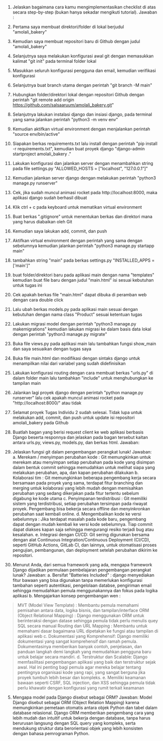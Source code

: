 1. Jelaskan bagaimana cara kamu mengimplementasikan checklist di atas secara step-by-step (bukan hanya sekadar mengikuti tutorial).
Jawaban :
1. Pertama saya membuat direktori/folder di lokal berjudul "amolali_bakery"
2. Kemudian saya membuat repositori baru di Github dengan judul "amolali_bakery"
3. Selanjutnya saya melakukan konfigurasi awal git dengan memasukkan kalimat "git init" pada terminal folder lokal
4. Masukkan seluruh konfigurasi pengguna dan email, kemudian verifikasi konfigurasi 
5. Selanjutnya buat branch utama dengan perintah "git branch -M main"
6. Hubungkan folder/direktori lokal dengan repositori Github dengan perintah "git remote add origin https://github.com/salsaaruum/amolali_bakery.git"
7. Selanjutnya lakukan instalasi django dan insiasi django, pada terminal yang sama jalankan perintah "python3 -m venv env"
8. Kemudian aktifkan virtual environment dengan menjalankan perintah "source env/bin/active"
9. Siapakan berkas requirements.txt lalu install dengan perintah "pip install -r requirements.txt", kemudian buat proyek django "django-admin startproject amolali_bakery ."
10. Lakukan konfigurasi dan jalankan server dengan menambahkan string pada file settings.py "ALLOWED_HOSTS = ["localhost", "127.0.0.1"]"
11. Kemudian jalankan server django dengan melakukan perintah "python3 manage.py runserver"
12. Cek, jika sudah muncul animasi rocket pada http://localhost:8000, maka aplikasi django sudah berhasil dibuat
13. Klik ctrl + c pada keyboard untuk mematikan virtual environment
14. Buat berkas ".gitignore" untuk menentukan berkas dan direktori mana yang harus diabaikan oleh Git
15. Kemudian saya lakukan add, commit, dan push
16. Aktifkan virtual environment dengan perintah yang sama dengan sebelumnya kemudian jalankan perintah "python3 manage.py startapp main"
17. tambahkan string "main" pada berkas settings.py "INSTALLED_APPS = ['main']"
18. buat folder/direktori baru pada aplikasi main dengan nama "templates" kemudian buat file baru dengan judul "main.html" isi sesuai kebutuhan untuk tugas ini
19. Cek apakah berkas file "main.html" dapat dibuka di peramban web dengan cara double click
20. Lalu ubah berkas models.py pada aplikasi main sesuai dengan kebutuhan dengan nama class "Product" sesuai ketentuan tugas
21. Lakukan migrasi model dengan perintah "python3 manage.py makemigrations" kemudian lakukan migrasi ke dalam basis data lokal dengan perintah "python3 manage.py migrate"
22. Buka file views.py pada aplikasi main lalu tambahkan fungsi show_main dan saya sesuaikan dengan tugas saya
23. Buka file main.html dan modifikasi dengan sintaks django untuk menampilkan nilai dari variabel yang sudah didefinisikan
23. Lakukan konfigurasi routing dengan cara membuat berkas "urls.py" di dalam folder main lalu tambahkan "include" untuk menghubungkan ke tampilan main
24. Jalankan lagi proyek django dengan perintah "python manage.py runserver" lalu cek apakah muncul animasi rocket pada "http://localhost:8000/" atau tidak
25. Selamat proyek Tugas Individu 2 sudah selesai. Tidak lupa untuk melakukan add, commit, dan push untuk update isi repositori amolali_bakery pada Github 


2. Buatlah bagan yang berisi request client ke web aplikasi berbasis Django beserta responnya dan jelaskan pada bagan tersebut kaitan antara urls.py, views.py, models.py, dan berkas html.
Jawaban:



3. Jelaskan fungsi git dalam pengembangan perangkat lunak!
Jawaban:  
a. Merekam / menyimpan perubahan kode : Git memungkinkan untuk merekam atau menyimpan setiap perubahan pada kode yang disimpan dalam bentuk commit sehingga memudahkan untuk melihat siapa yang melakukan perubahan, apa, dan kapan perubahan dilakukan
b. Kolaborasi tim : Git memungkinkan beberapa pengembang kerja secara bersamaan pada proyek yang sama, terdapat fitur branching dan merging untuk kolaborasi yang lebih mudah dengan memisahkan perubahan yang sedang dikerjakan pada fitur tertentu sebelum digabung ke kode utama
c. Penyimpanan terdistribusi : Git memiliki sistem yang terdistribusi, setiap perubahan tersimpan pada riwayat proyek. Pengembang bisa bekerja secara offline dan menyinkronkan perubahan saat kembali online.
d. Mengembalikan kode ke versi sebelumnya : Jika terdapat masalah pada kode baru, pengembang dapat dengan mudah kembali ke versi kode sebelumnya. Tiap commit dapat diakses kapan saja sehingga mengurangi resiko terjadi bug atau kesalahan.
e. Integrasi dengan CI/CD: Git sering digunakan bersama dengan alat Continuous Integration/Continuous Deployment (CI/CD), seperti GitHub Actions, GitLab CI, dan lainnya, untuk otomatisasi proses pengujian, pembangunan, dan deployment setelah perubahan dikirim ke repositori.


4. Menurut Anda, dari semua framework yang ada, mengapa framework Django dijadikan permulaan pembelajaran pengembangan perangkat lunak?
Jawaban:
a. Bersifat "Batteries Included" : django menyediakan fitur bawaan yang bisa digunakan tanpa memerlukan konfigurasi tambahan seperti autentikasi, pengelolaan databse, pengiriman email sehingga memudahkan pemula menggunakannya dan fokus pada logika aplikasi
b. Mengajarkan konsep pengembangan wen :
> MVT (Model View Template) : Membantu pemula memahami pemisahan antara data, logika bisnis, dan tampilan/interface
> ORM (Object Relational Mapping) : Django menggunakan ORM untuk berinteraksi dengan datase sehingga pemula tidak perlu menulis quey SQL secara manual
> Routing dan URL Mapping : Membantu untuk memahami dasar bagaimana URL dipetakan ke fungsi atau tampilan di aplikasi web
c. Dokumentasi yang Komprehensif: Django memiliki dokumentasi yang sangat komprehensif dan ramah pemula. Dokumentasinya memberikan banyak contoh, penjelasan, dan panduan langkah demi langkah yang memudahkan pengguna baru untuk belajar secara mandiri.
d. Terstruktur dan Scalable: Django memfasilitasi pengembangan aplikasi yang baik dan terstruktur sejak awal. Hal ini penting bagi pemula agar mereka belajar tentang pentingnya organisasi kode yang rapi, yang sangat berguna jika proyek tumbuh lebih besar dan kompleks.
e. Memiliki keamanan bawaan seperti CSRF, SQL injection, dan XSS sehingga pemula tidak perlu khawatir dengan konfigurasi yang rumit terkait keamanan


5. Mengapa model pada Django disebut sebagai ORM?
Jawaban:
Model Django disebut sebagai ORM (Object Relation Mapping) karena memungkinkan pemetaan otomatis antara objek Python dan tabel dalam database relasional. Django ORM memberikan pengembang cara yang lebih mudah dan intuitif untuk bekerja dengan database, tanpa harus berurusan langsung dengan SQL query yang kompleks, serta mendukung struktur data berorientasi objek yang lebih konsisten dengan bahasa pemrograman Python.
